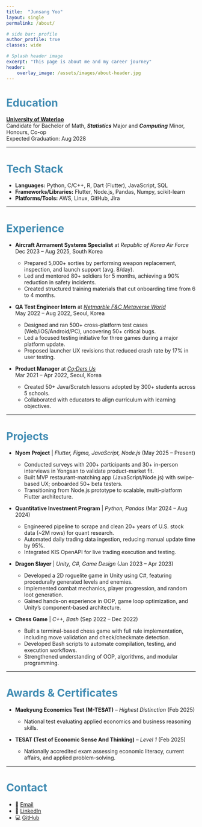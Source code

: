 ```yaml
---
title:  "Junsang Yoo"
layout: single
permalink: /about/

# side bar: profile
author_profile: true
classes: wide

# Splash header image
excerpt: "This page is about me and my career journey"
header:
    overlay_image: /assets/images/about-header.jpg
---
```


# <span style='color: #418CB3;'>Education</span>
[**University of Waterloo**](https://uwaterloo.ca/)  
Candidate for Bachelor of Math, ***Statistics*** Major and ***Computing*** Minor, Honours, Co-op <br />
Expected Graduation: Aug 2028  

---

# <span style='color: #418CB3;'>Tech Stack</span>

+ **Languages:** Python, C/C++, R, Dart (Flutter), JavaScript, SQL  
+ **Frameworks/Libraries:** Flutter, Node.js, Pandas, Numpy, scikit-learn  
+ **Platforms/Tools:** AWS, Linux, GitHub, Jira  

---

# <span style='color: #418CB3;'>Experience</span>

+ **Aircraft Armament Systems Specialist** at *Republic of Korea Air Force* <br />
Dec 2023 – Aug 2025, South Korea  
  + Prepared 5,000+ sorties by performing weapon replacement, inspection, and launch support (avg. 8/day).  
  + Led and mentored 80+ soldiers for 5 months, achieving a 90% reduction in safety incidents.  
  + Created structured training materials that cut onboarding time from 6 to 4 months.  

+ **QA Test Engineer Intern** at [*Netmarble F&C Metaverse World*](https://company.netmarble.com/studio/list/fnc) <br />
May 2022 – Aug 2022, Seoul, Korea  
  + Designed and ran 500+ cross-platform test cases (Web/iOS/Android/PC), uncovering 50+ critical bugs.  
  + Led a focused testing initiative for three games during a major platform update.  
  + Proposed launcher UX revisions that reduced crash rate by 17% in user testing.  

+ **Product Manager** at [*Co;Ders Us*](https://www.codersus.org/en) <br />
Mar 2021 – Apr 2022, Seoul, Korea  
  + Created 50+ Java/Scratch lessons adopted by 300+ students across 5 schools.  
  + Collaborated with educators to align curriculum with learning objectives.  

---

# <span style='color: #418CB3;'>Projects</span>

+ **Nyom Project** | *Flutter, Figma, JavaScript, Node.js* (May 2025 – Present)  
  + Conducted surveys with 200+ participants and 30+ in-person interviews in Yongsan to validate product-market fit.  
  + Built MVP restaurant-matching app (JavaScript/Node.js) with swipe-based UX; onboarded 50+ beta testers.  
  + Transitioning from Node.js prototype to scalable, multi-platform Flutter architecture.  

+ **Quantitative Investment Program** | *Python, Pandas* (Mar 2024 – Aug 2024)  
  + Engineered pipeline to scrape and clean 20+ years of U.S. stock data (~2M rows) for quant research.  
  + Automated daily trading data ingestion, reducing manual update time by 95%.  
  + Integrated KIS OpenAPI for live trading execution and testing.  

+ **Dragon Slayer** | *Unity, C#, Game Design* (Jan 2023 – Apr 2023)  
  + Developed a 2D roguelite game in Unity using C#, featuring procedurally generated levels and enemies.  
  + Implemented combat mechanics, player progression, and random loot generation.  
  + Gained hands-on experience in OOP, game loop optimization, and Unity’s component-based architecture.  

+ **Chess Game** | *C++, Bash* (Sep 2022 – Dec 2022)  
  + Built a terminal-based chess game with full rule implementation, including move validation and check/checkmate detection.  
  + Developed Bash scripts to automate compilation, testing, and execution workflows.  
  + Strengthened understanding of OOP, algorithms, and modular programming.  

---

# <span style='color: #418CB3;'>Awards & Certificates</span>

+ **Maekyung Economics Test (M-TESAT)** – *Highest Distinction* (Feb 2025)  
  + National test evaluating applied economics and business reasoning skills.  

+ **TESAT (Test of Economic Sense And Thinking)** – *Level 1* (Feb 2025)  
  + Nationally accredited exam assessing economic literacy, current affairs, and applied problem-solving.  

---

# <span style='color: #418CB3;'>Contact</span>

+ 📧 [Email](mailto:jun.yoo@uwaterloo.ca)  
+ 💼 [LinkedIn](https://www.linkedin.com/in/junsang-yoo-305288227/?locale=en_US)  
+ 💻 [GitHub](https://github.com/junsangyooo)  
